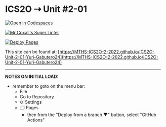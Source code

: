 # ICS2O ⇢ Unit #2-01

[![Open in Codespaces](https://classroom.github.com/assets/launch-codespace-f4981d0f882b2a3f0472912d15f9806d57e124e0fc890972558857b51b24a6f9.svg)](https://classroom.github.com/open-in-codespaces?assignment_repo_id=10424822)

[![Mr Coxall's Super Linter](https://github.com/MTHS-ICS2O-2-2022/ICS2O-Unit-2-01-Yuri-Gabutero24/workflows/Mr%20Coxall's%20Super%20Linter/badge.svg)](https://github.com/MTHS-ICS2O-2-2022/ICS2O-Unit-2-01-Yuri-Gabutero24/actions)

[![Deploy Pages](https://github.com/MTHS-ICS2O-2-2022/ICS2O-Unit-2-01-Yuri-Gabutero24/workflows/Deploy%20Pages/badge.svg)](https://github.com/MTHS-ICS2O-2-2022/ICS2O-Unit-2-01-Yuri-Gabutero24/actions)

This site can be found at: [https://MTHS-ICS2O-2-2022.github.io/ICS2O-Unit-2-01-Yuri-Gabutero24](https://MTHS-ICS2O-2-2022.github.io/ICS2O-Unit-2-01-Yuri-Gabutero24)

---

**NOTES ON INITIAL LOAD:**
- remember to goto on the menu bar:
  - File
  - Go to Repository
  - ⚙ Settings
  - 🗔 Pages
    - then from the "Deploy from a branch ▼" button, select "GitHub Actions"

